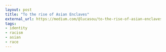 ```yaml
---
layout: post
title: "To the rise of Asian Enclaves"
external_url: https://medium.com/@lucasou/to-the-rise-of-asian-enclaves-fadb0e375809
tags:
- identity
- racism
- asian
- race
---
```


